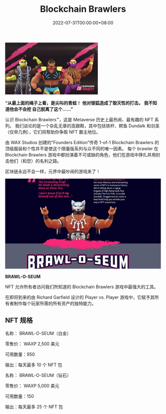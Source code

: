 ﻿---
title: "Blockchain Brawlers"
description: "Meet the Blockchain Brawlers™, the most hilarious and entertaining series of NFTs in metaverse history."
date: 2022-07-31T00:00:00+08:00
lastmod: 2022-07-31T00:00:00+08:00
draft: false
authors: ["Metabd"]
featuredImage: "blockchain-brawlers.png"
tags: ["NFT Games","Blockchain Brawlers"]
categories: ["nfts"]
nfts: ["NFT Games"]
blockchain: "WAX"
website: "https://www.bcbrawlers.com/?utm_source=DappRadar&utm_medium=deeplink&utm_campaign=visit-website"
twitter: "https://twitter.com/bc_brawlers"
discord: "https://discord.com/invite/W9XzVNDrMS"
telegram: ""
github: ""
youtube: ""
twitch: ""
facebook: ""
instagram: ""
reddit: ""
medium: "https://medium.com/blockchain-brawlers"
steam: ""
gitbook: ""
googleplay: ""
appstore: ""
status: "Live"
weight: 
lightgallery: true
toc: true
pinned: false
recommend: false
recommend1: false

---



![dsad](dsad.png)

<p><strong>“从最上面的绳子上看，是尖叫的青蛙！</strong> <strong>他对银狐造成了毁灭性的打击。</strong> <strong>我不知道他会不会挖 自己脱离了这个……”</strong></p>
<p>认识 Blockchain Brawlers™，这是 Metaverse 历史上最热闹、最有趣的 NFT 系列。 我们谈论的是一个杂乱无章的高跟鞋，其中包括铁杆、鳄鱼 Dundalk 和剑圣（仅举几例），它们将帮助你争取 NFT 霸主地位。</p>
<p>由 WAX Studios 创建的“Founders Edition”传奇 1-of-1 Blockchain Brawlers 的顶级服装和个性并不是使这个限量版系列与众不同的唯一因素。 每个 brawler 在 Blockchain Brawlers 游戏中都扮演着不可或缺的角色，他们在游戏中挣扎并用肘击他们（和您）的名利之路。</p>
<p>区块链永远不会一样，元界中最吵闹的游戏来了！</p>



![1660127984(1)](1660127984(1).jpg)

**BRAWL-O-SEUM**

NFT 允许所有者访问我们所知道的 Blockchain Brawlers 游戏中最强大的工具。

在即将到来的由 Richard Garfield 设计的 Player vs. Player 游戏中，它赋予其所有者制作每个玩家所需的所有资产的独特能力。

## NFT 规格

名称： BRAWL-O-SEUM（白金）

零售价： WAXP 2,500 美元

可用数量：950

输出：每天最多 10 个 NFT 包

名称： BRAWL-O-SEUM（钻石）

零售价： WAXP 5,000 美元

可用数量：150

输出：每天最多 25 个 NFT 包